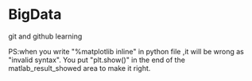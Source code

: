 # BigData
git and github learning

PS:when you write "%matplotlib inline" in python file ,it will be wrong as "invalid syntax". You put "plt.show()" in the end of the matlab_result_showed area to make it right.